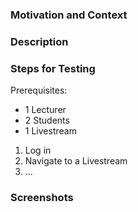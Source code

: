 ### Motivation and Context
<!-- Why is this change required? What problem does it solve? -->
<!-- If it fixes an open issue, please link to the issue here. -->

### Description
<!-- Describe your changes in detail, what does your code do? How does it do it? -->

### Steps for Testing
<!-- Please describe in detail how a reviewer can test your changes. -->
Prerequisites:
- 1 Lecturer
- 2 Students
- 1 Livestream

1. Log in
2. Navigate to a Livestream
3. ...

### Screenshots
<!-- Add screenshots to demonstrate the changes in the UI. -->
